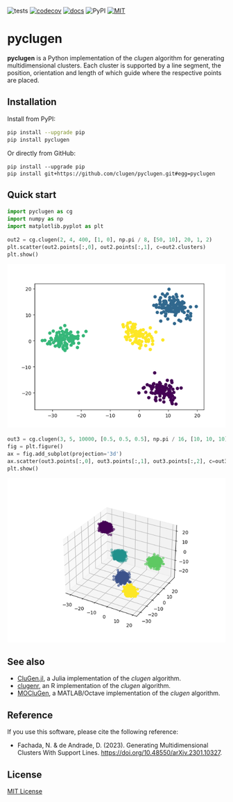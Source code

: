 ![tests](https://github.com/clugen/pyclugen/actions/workflows/tests.yml/badge.svg)
[![codecov](https://codecov.io/gh/clugen/pyclugen/branch/main/graph/badge.svg?token=3K5ZN35AJ5)](https://codecov.io/gh/clugen/pyclugen)
[![docs](https://img.shields.io/badge/docs-stable-blue.svg)](https://clugen.github.io/pyclugen/)
![PyPI](https://img.shields.io/pypi/v/pyclugen)
[![MIT](https://img.shields.io/badge/license-MIT-yellowgreen.svg)](https://tldrlegal.com/license/mit-license)

# pyclugen

**pyclugen** is a Python implementation of the *clugen* algorithm for
generating multidimensional clusters. Each cluster is supported by a line
segment, the position, orientation and length of which guide where the
respective points are placed.

## Installation

Install from PyPI:

```sh
pip install --upgrade pip
pip install pyclugen
```

Or directly from GitHub:

```text
pip install --upgrade pip
pip install git+https://github.com/clugen/pyclugen.git#egg=pyclugen
```

## Quick start

```python
import pyclugen as cg
import numpy as np
import matplotlib.pyplot as plt
```

```python
out2 = cg.clugen(2, 4, 400, [1, 0], np.pi / 8, [50, 10], 20, 1, 2)
plt.scatter(out2.points[:,0], out2.points[:,1], c=out2.clusters)
plt.show()
```

![2D example.](https://github.com/clugen/.github/blob/main/images/example2d_python.png?raw=true)

```python
out3 = cg.clugen(3, 5, 10000, [0.5, 0.5, 0.5], np.pi / 16, [10, 10, 10], 10, 1, 2)
fig = plt.figure()
ax = fig.add_subplot(projection='3d')
ax.scatter(out3.points[:,0], out3.points[:,1], out3.points[:,2], c=out3.clusters)
plt.show()
```

![3D example.](https://github.com/clugen/.github/blob/main/images/example3d_python.png?raw=true)

## See also

* [CluGen.jl](https://github.com/clugen/CluGen.jl/), a Julia implementation of
  the *clugen* algorithm.
* [clugenr](https://github.com/clugen/clugenr/), an R implementation
  of the *clugen* algorithm.
* [MOCluGen](https://github.com/clugen/MOCluGen/), a MATLAB/Octave
  implementation of the *clugen* algorithm.

## Reference

If you use this software, please cite the following reference:

* Fachada, N. & de Andrade, D. (2023). Generating Multidimensional Clusters With
  Support Lines. <https://doi.org/10.48550/arXiv.2301.10327>.

## License

[MIT License](LICENSE.txt)
